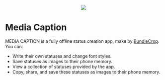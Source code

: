 <p align="center">
  <img src="https://raw.githubusercontent.com/sahariyarahamad/mediacaption/refs/heads/main/ic_logo_round.webp">
</p>

# Media Caption

MEDIA CAPTION is a fully offline status creation app, make by [BundleCrop](https://www.facebook.com/bundlecrop/). You can:
-	Write their own statuses and change font styles.
-	Save statuses as images to their phone memory.
-	View a collection of statuses provided by the app.
-	Copy, share, and save these statuses as images to their phone memory.
